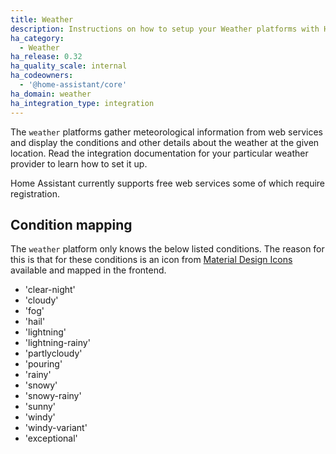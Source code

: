 ```yaml
---
title: Weather
description: Instructions on how to setup your Weather platforms with Home Assistant.
ha_category:
  - Weather
ha_release: 0.32
ha_quality_scale: internal
ha_codeowners:
  - '@home-assistant/core'
ha_domain: weather
ha_integration_type: integration
---
```


The `weather` platforms gather meteorological information from web services and display the conditions and other details about the weather at the given location. Read the integration documentation for your particular weather provider to learn how to set it up.

Home Assistant currently supports free web services some of which require registration.

## Condition mapping

The `weather` platform only knows the below listed conditions. The reason for this is that for these conditions is an icon from [Material Design Icons](https://materialdesignicons.com/) available and mapped in the frontend.

- 'clear-night'
- 'cloudy'
- 'fog'
- 'hail'
- 'lightning'
- 'lightning-rainy'
- 'partlycloudy'
- 'pouring'
- 'rainy'
- 'snowy'
- 'snowy-rainy'
- 'sunny'
- 'windy'
- 'windy-variant'
- 'exceptional'
